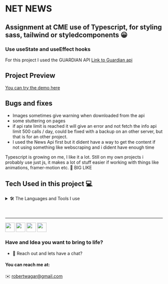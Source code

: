 # NET NEWS

## Assignment at CME use of Typescript, for styling sass, tailwind or styledcomponents 😀
### Use useState and useEffect hooks

For this project I used the GUARDIAN API [Link to Guardian api](https://open-platform.theguardian.com/)

## Project Preview
[You can try the demo here](https://netnews.vercel.app/)

## Bugs and fixes
- Images sometimes give warning when downloaded from the api
- some stuttering on pages
- if api rate limit is reached it will give an error and not fetch the info api  limit 500 calls / day,
could be fixed with a backup on an other server, but that is for an other project. 
- I used the News Api first but it dident have a way to get the content if not using something like webscraping and i dident have enough time 

Typescript is growing on me, I like it a lot. 
Still on my own projects i probably use just js, it makes a lot of stuff easier if working with things like animations, framer-motion etc. 🚀 BIG LIKE

## Tech Used in this project 💻
<details>

<summary>🛠 The Languages and Tools I use </summary>

|  Language/Tool  |  Icon  |  Description  |
| --- | --- | --- |

|  Typescript | <img src="https://cdn.jsdelivr.net/gh/devicons/devicon/icons/typescript/typescript-original.svg" alt="typescript" width="40" height="40"/> </a> | Syntactic superset of JavaScript which adds static typing to the language |

| Next.js | <img src="https://cdn.jsdelivr.net/gh/devicons/devicon/icons/nextjs/nextjs-original-wordmark.svg" alt="next" width="40" height="40"/> </a> | JavaScript library for building user interfaces or UI components |

| SASS | <img src="https://cdn.jsdelivr.net/gh/devicons/devicon/icons/sass/sass-original.svg" alt="css3" width="40" height="40"/> </a> | Syntactically Awesome Style Sheets an awesome css framework |

| JavaScript | <img src="https://cdn.jsdelivr.net/gh/devicons/devicon/icons/javascript/javascript-original.svg" alt="javascript" width="40" height="40"/> </a> | High-level programming language that is commonly used to create interactive effects within web browsers |

Vercel | <img src="https://img.shields.io/badge/vercel-%23000000.svg?style=for-the-badge&logo=vercel&logoColor=white" alt="next" width="40" height="40"/> </a> | Vercel's frontend cloud gives developers the frameworks, workflows, and infrastructure to build a faster, more personalized Web. |

| Git | <img src="https://cdn.jsdelivr.net/gh/devicons/devicon/icons/git/git-original.svg" alt="git" width="40" height="40"/> </a> | Free and open-source distributed version control system designed to handle everything from small to very large projects |

| Figma | <img src="https://cdn.jsdelivr.net/gh/devicons/devicon/icons/figma/figma-original.svg" alt="figma" width="40" height="40"/> </a> | Cloud-based design and prototyping tool |

| Postman |  <img src="https://www.vectorlogo.zone/logos/getpostman/getpostman-icon.svg" alt="postman" width="40" height="40"/> </a> | An API platform for building and using APIs.  |
 

- where we all start =>

```javascript
   console.log("Hello World!)"
```

</details>
 
 <br>
 

 <br>

 ---

 


<p align="left">
<a href="https://www.linkedin.com/in/robert-w%C3%A4gar-1b4661139/" target="blank"><img align="center" src="https://github.com/xxrobone/dablog/blob/main/readmeimages/LinkedIN.png" alt="" height="30" /></a>
<a href="https://github.com/robonexx" target="blank"><img align="center" src="https://github.com/xxrobone/dablog/blob/main/readmeimages/Github.png" alt="" height="30" /></a>
<a href="https://codepen.io/robertwagar" target="blank"><img align="center" src="https://github.com/xxrobone/dablog/blob/main/readmeimages/Codeopen.png" alt="" height="30" /></a>
<img align="center" src="socials/Discord.png" alt="" height="30" />
</p>



### Have and Idea you want to bring to life?
- 💬 Reach out and lets have a chat?

#### You can reach me at:

✉️ robertwagar@gmail.com





